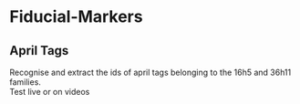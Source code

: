 # Fiducial-Markers

## April Tags

Recognise and extract the ids of april tags belonging to the 16h5 and 36h11 families.  
Test live or on videos
